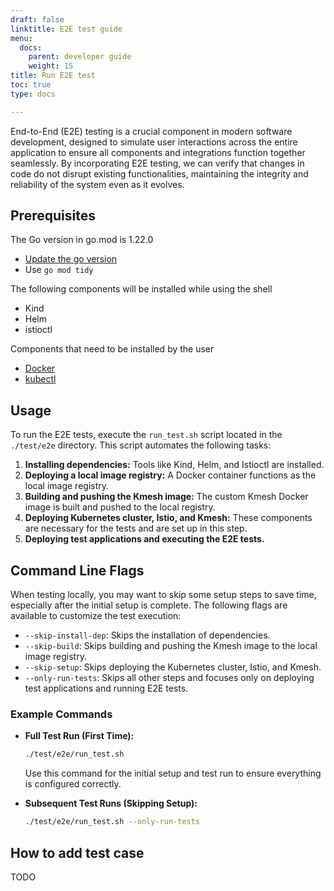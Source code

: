 ```yaml
---
draft: false
linktitle: E2E test guide
menu:
  docs:
    parent: developer guide
    weight: 15
title: Run E2E test
toc: true
type: docs

---
```


End-to-End (E2E) testing is a crucial component in modern software development, designed to simulate user interactions across the entire application to ensure all components and integrations function together seamlessly. By incorporating E2E testing, we can verify that changes in code do not disrupt existing functionalities, maintaining the integrity and reliability of the system even as it evolves. 

## Prerequisites

The Go version in go.mod is 1.22.0

- [Update the go version](https://go.dev/doc/install)
- Use `go mod tidy`

The following components will be installed while using the shell

- Kind
- Helm
- istioctl 

Components that need to be installed by the user

- [Docker](https://docs.docker.com/engine/install/)
- [kubectl](https://kubernetes.io/docs/tasks/tools/)

## Usage

To run the E2E tests, execute the `run_test.sh` script located in the `./test/e2e` directory. This script automates the following tasks:

1. **Installing dependencies:** Tools like Kind, Helm, and Istioctl are installed.
2. **Deploying a local image registry:** A Docker container functions as the local image registry.
3. **Building and pushing the Kmesh image:** The custom Kmesh Docker image is built and pushed to the local registry.
4. **Deploying Kubernetes cluster, Istio, and Kmesh:** These components are necessary for the tests and are set up in this step.
5. **Deploying test applications and executing the E2E tests.**

## Command Line Flags

When testing locally, you may want to skip some setup steps to save time, especially after the initial setup is complete. The following flags are available to customize the test execution:

- `--skip-install-dep`: Skips the installation of dependencies.
- `--skip-build`: Skips building and pushing the Kmesh image to the local image registry.
- `--skip-setup`: Skips deploying the Kubernetes cluster, Istio, and Kmesh.
- `--only-run-tests`: Skips all other steps and focuses only on deploying test applications and running E2E tests.

### **Example Commands**

- **Full Test Run (First Time):**

  ```bash
  ./test/e2e/run_test.sh
  ```

  Use this command for the initial setup and test run to ensure everything is configured correctly.

- **Subsequent Test Runs (Skipping Setup):**

  ```bash
  ./test/e2e/run_test.sh --only-run-tests
  ```

## How to add test case

TODO

